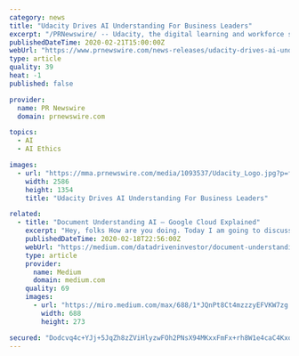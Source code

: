 ```yaml
---
category: news
title: "Udacity Drives AI Understanding For Business Leaders"
excerpt: "/PRNewswire/ -- Udacity, the digital learning and workforce skilling platform, today launches a new \"AI for Business Leaders\" Executive Program in"
publishedDateTime: 2020-02-21T15:00:00Z
webUrl: "https://www.prnewswire.com/news-releases/udacity-drives-ai-understanding-for-business-leaders-301008991.html"
type: article
quality: 39
heat: -1
published: false

provider:
  name: PR Newswire
  domain: prnewswire.com

topics:
  - AI
  - AI Ethics

images:
  - url: "https://mma.prnewswire.com/media/1093537/Udacity_Logo.jpg?p=facebook"
    width: 2586
    height: 1354
    title: "Udacity Drives AI Understanding For Business Leaders"

related:
  - title: "Document Understanding AI — Google Cloud Explained"
    excerpt: "Hey, folks How are you doing. Today I am going to discuss Document Understanding AI using Google cloud in simple steps. I know I know you say there is a lot of complexity!!!. Don’t worry folks ..."
    publishedDateTime: 2020-02-18T22:56:00Z
    webUrl: "https://medium.com/datadriveninvestor/document-understanding-ai-google-cloud-explained-193ae84cda75"
    type: article
    provider:
      name: Medium
      domain: medium.com
    quality: 69
    images:
      - url: "https://miro.medium.com/max/688/1*JQnPt8Ct4mzzzyEFVKW7zg.png"
        width: 688
        height: 273

secured: "Dodcvq4c+YJj+5JqZh8zZViHlyzwFOh2PNsX94MKxxFmFx+rh8W1e4caC4Kxo0SqCk4Bd7/EsF7LKGjG0/Li+6USWZkr4jHzIBY2uYTdIDmAAuSTI4Xk7F/0ScI6G69o8HkLpiri3joORWzND3m8+t3k4JRpRGJrQNz39ertkMskrqGmpKxxTrLyfrKQmG1M8EoHjYW6BQh8Uqh4s5203GAJ30CghZddI7UYxT/zuoqyE3hZyQtbV1KRzAhbH35XkHh5yRezszHzEa7UV714ThoazO60g2oIkisw39O9pBB7fH1O+I7BBzsZ6QHXkJ/kQZpaVKJCu3n5LV4p84GLGiNjVjnsVnExeWGJyWEZ9E6qo5bntx+4784cXsBiKyRuKdd6mDQESaO15ysrOLX6J1vh8f9w5rNyR/7PZHAVGxH6zkTaXp7elewz5aAB+0PTmcW3IQKSZ2LIfMS7T4P8dlc95TdjfltJyCqZIWGuiW0=;BdpKdZPDgEAvHDu2d8AqNg=="
---
```


